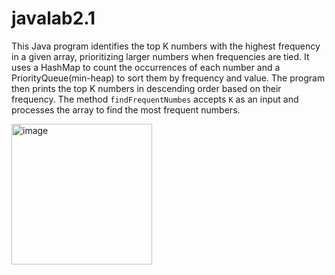 # javalab2.1
This Java program identifies the top K numbers with the highest frequency in a given array, prioritizing larger numbers when frequencies are tied. It uses a HashMap to count the occurrences of each number and a PriorityQueue(min-heap) to sort them by frequency and value. The program then prints the top K numbers in descending order based on their frequency. The method `findFrequentNumbes` accepts `K` as an input and processes the array to find the most frequent numbers.

<img width="225" alt="image" src="https://github.com/user-attachments/assets/8b0a04ad-3a01-4965-a7a3-046aef27b2c1">


